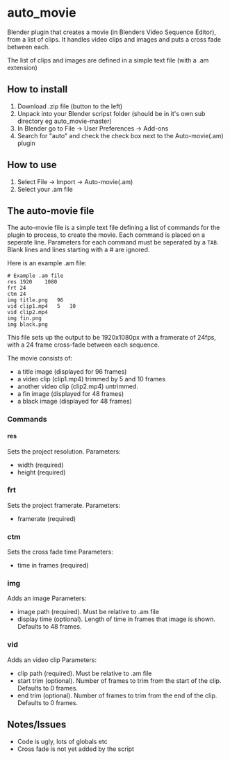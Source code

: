 # auto_movie
Blender plugin that creates a movie (in Blenders Video Sequence Editor), from a list of clips. It handles video clips and images and puts a cross fade between each. 

The list of clips and images are defined in a simple text file (with a .am extension)

## How to install
1. Download .zip file (button to the left)
2. Unpack into your Blender scripst folder (should be in it's own sub directory eg auto_movie-master)
3. In Blender go to File -> User Preferences -> Add-ons
4. Search for "auto" and check the check box next to the Auto-movie(.am) plugin

## How to use
1. Select File -> Import -> Auto-movie(.am)
2. Select your .am file

## The auto-movie file
The auto-movie file is a simple text file defining a list of commands for the plugin to process, to create the movie. Each command is placed on a seperate line. Parameters for each command must be seperated by a ```TAB```. Blank lines and lines starting with a # are ignored.

Here is an example .am file:

```
# Example .am file
res	1920	1080
frt	24
ctm	24
img	title.png	96
vid	clip1.mp4	5	10
vid	clip2.mp4
img	fin.png
img	black.png
```

This file sets up the output to be 1920x1080px with a framerate of 24fps, with a 24 frame cross-fade between each sequence. 

The movie consists of:
* a title image (displayed for 96 frames)
* a video clip (clip1.mp4) trimmed by 5 and 10 frames
* another video clip (clip2.mp4) untrimmed.
* a fin image (displayed for 48 frames)
* a black image (displayed for 48 frames)

### Commands
#### res
Sets the project resolution.
Parameters:
* width (required)
* height (required)

### frt
Sets the project framerate.
Parameters:
* framerate (required)

### ctm
Sets the cross fade time
Parameters:
* time in frames (required)

### img
Adds an image
Parameters:
* image path (required). Must be relative to .am file
* display time (optional). Length of time in frames that image is shown. Defaults to 48 frames.

### vid
Adds an video clip
Parameters:
* clip path (required). Must be relative to .am file
* start trim (optional). Number of frames to trim from the start of the clip. Defaults to 0 frames.
* end trim (optional). Number of frames to trim from the end of the clip. Defaults to 0 frames. 

## Notes/Issues
* Code is ugly, lots of globals etc
* Cross fade is not yet added by the script
 

 


